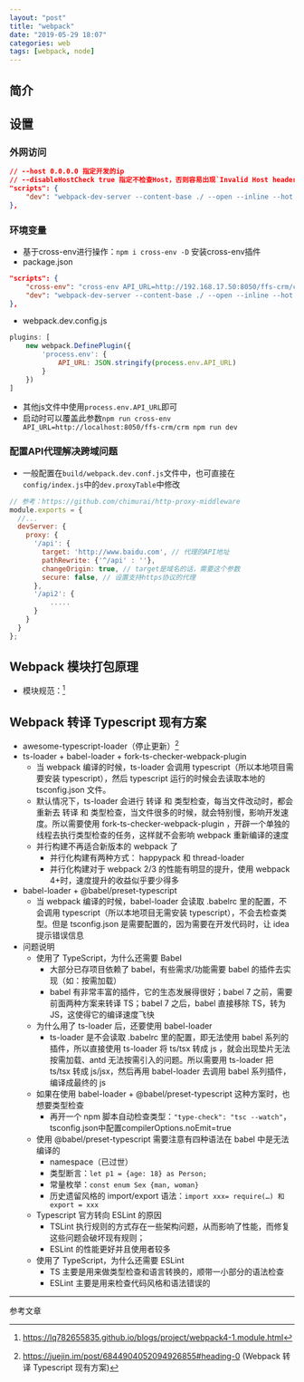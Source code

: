 ```yaml
---
layout: "post"
title: "webpack"
date: "2019-05-29 18:07"
categories: web
tags: [webpack, node]
---
```


## 简介

## 设置

### 外网访问

```json
// --host 0.0.0.0 指定开发的ip
// --disableHostCheck true 指定不检查Host，否则容易出现`Invalid Host header`(也可以使用--public)解决
"scripts": {
    "dev": "webpack-dev-server --content-base ./ --open --inline --hot --compress --config build/webpack.dev.config.js --disableHostCheck true --host 0.0.0.0 --port 7710",
},
```

### 环境变量

- 基于cross-env进行操作：`npm i cross-env -D` 安装cross-env插件
- package.json

```json
"scripts": {
    "cross-env": "cross-env API_URL=http://192.168.17.50:8050/ffs-crm/crm",
    "dev": "webpack-dev-server --content-base ./ --open --inline --hot --compress --config build/webpack.dev.config.js --port 7710",
},
```
- webpack.dev.config.js

```js
plugins: [  
    new webpack.DefinePlugin({
        'process.env': {
            API_URL: JSON.stringify(process.env.API_URL)
        }
    })
]
```
- 其他js文件中使用`process.env.API_URL`即可
- 启动时可以覆盖此参数`npm run cross-env API_URL=http://localhost:8050/ffs-crm/crm npm run dev`

### 配置API代理解决跨域问题

- 一般配置在`build/webpack.dev.conf.js`文件中，也可直接在`config/index.js`中的`dev.proxyTable`中修改

```js
// 参考：https://github.com/chimurai/http-proxy-middleware
module.exports = {
  //...
  devServer: {
    proxy: {
      '/api': {
        target: 'http://www.baidu.com', // 代理的API地址
        pathRewrite: {'^/api' : ''},
        changeOrigin: true, // target是域名的话，需要这个参数
        secure: false, // 设置支持https协议的代理
      },
      '/api2': {
          .....
      }
    }
  }
};
```

## Webpack 模块打包原理

- 模块规范：[^2]


## Webpack 转译 Typescript 现有方案

- awesome-typescript-loader（停止更新）[^1]
- ts-loader + babel-loader + fork-ts-checker-webpack-plugin
    - 当 webpack 编译的时候，ts-loader 会调用 typescript（所以本地项目需要安装 typescript），然后 typescript 运行的时候会去读取本地的 tsconfig.json 文件。
    - 默认情况下，ts-loader 会进行 转译 和 类型检查，每当文件改动时，都会重新去 转译 和 类型检查，当文件很多的时候，就会特别慢，影响开发速度。所以需要使用 fork-ts-checker-webpack-plugin ，开辟一个单独的线程去执行类型检查的任务，这样就不会影响 webpack 重新编译的速度
    - 并行构建不再适合新版本的 webpack 了
        - 并行化构建有两种方式： happypack 和 thread-loader
        - 并行化构建对于 webpack 2/3 的性能有明显的提升，使用 webpack 4+时，速度提升的收益似乎要少得多
- babel-loader + @babel/preset-typescript
    - 当 webpack 编译的时候，babel-loader 会读取 .babelrc 里的配置，不会调用 typescript（所以本地项目无需安装 typescript），不会去检查类型。但是 tsconfig.json 是需要配置的，因为需要在开发代码时，让 idea 提示错误信息
- 问题说明
    - 使用了 TypeScript，为什么还需要 Babel
        - 大部分已存项目依赖了 babel，有些需求/功能需要 babel 的插件去实现（如：按需加载）
        - babel 有非常丰富的插件，它的生态发展得很好；babel 7 之前，需要前面两种方案来转译 TS；babel 7 之后，babel 直接移除 TS，转为 JS，这使得它的编译速度飞快
    - 为什么用了 ts-loader 后，还要使用 babel-loader
        - ts-loader 是不会读取 .babelrc 里的配置，即无法使用 babel 系列的插件，所以直接使用 ts-loader 将 ts/tsx 转成 js ，就会出现垫片无法按需加载、antd 无法按需引入的问题。所以需要用 ts-loader 把 ts/tsx 转成 js/jsx，然后再用 babel-loader 去调用 babel 系列插件，编译成最终的 js
    - 如果在使用 babel-loader + @babel/preset-typescript 这种方案时，也想要类型检查
        - 再开一个 npm 脚本自动检查类型：`"type-check": "tsc --watch"`，tsconfig.json中配置compilerOptions.noEmit=true
    - 使用 @babel/preset-typescript 需要注意有四种语法在 babel 中是无法编译的
        - namespace（已过世）
        - 类型断言：`let p1 = {age: 18} as Person;`
        - 常量枚举：`const enum Sex {man, woman}`
        - 历史遗留风格的 import/export 语法：`import xxx= require(…) 和 export = xxx`
    - Typescript 官方转向 ESLint 的原因
        - TSLint 执行规则的方式存在一些架构问题，从而影响了性能，而修复这些问题会破坏现有规则；
        - ESLint 的性能更好并且使用者较多
    - 使用了 TypeScript，为什么还需要 ESLint
        - TS 主要是用来做类型检查和语言转换的，顺带一小部分的语法检查
        - ESLint 主要是用来检查代码风格和语法错误的







---

参考文章

[^1]: https://juejin.im/post/6844904052094926855#heading-0 (Webpack 转译 Typescript 现有方案)
[^2]: https://lq782655835.github.io/blogs/project/webpack4-1.module.html


